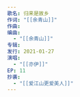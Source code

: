 ```yaml
---
歌名: 归来是故乡
作词: "[[余青山]]"
作曲: 
编曲:
  - "[[余青山]]"
专辑: 
发行: 2021-01-27
演唱:
  - "[[亦伊]]"
EP: 11
抄袭:
  - "[[爱江山更爱美人]]"
---
```

